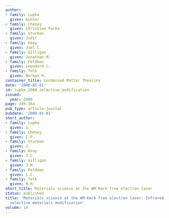 ```yaml
---
author:
- family: Lupke
  given: Gunter
- family: Cheney
  given: Christine Parks
- family: Sturman
  given: Judit
- family: Keay
  given: Joel C.
- family: Gilligan
  given: Jonathan M.
- family: Feldman
  given: Leondard C.
- family: Tolk
  given: Norman H.
container_title: Condensed Matter Theories
date: '2000-01-01'
id: lupke_2000_selective_modification
issued:
  year: 2000
page: 349-364
pub_type: article-journal
pubdate: '2000-01-01'
short_author:
- family: Lupke
  given: G.
- family: Cheney
  given: C.P.
- family: Sturman
  given: J.
- family: Keay
  given: J.C.
- family: Gilligan
  given: J.M.
- family: Feldman
  given: L.C.
- family: Tolk
  given: N.H.
short_title: Materials science at the WM Keck free electron laser
status: published
title: 'Materials science at the WM Keck free electron laser: Infrared wavelength
  selective materials modification'
volume: 14
---
```


